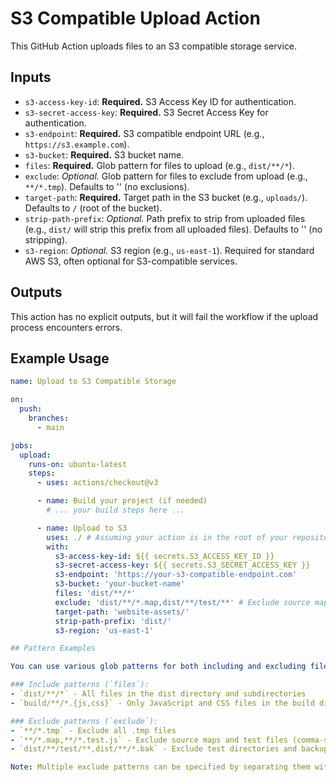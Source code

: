 # S3 Compatible Upload Action

This GitHub Action uploads files to an S3 compatible storage service.

## Inputs

* `s3-access-key-id`: **Required.** S3 Access Key ID for authentication.
* `s3-secret-access-key`: **Required.** S3 Secret Access Key for authentication.
* `s3-endpoint`: **Required.** S3 compatible endpoint URL (e.g., `https://s3.example.com`).
* `s3-bucket`: **Required.** S3 bucket name.
* `files`: **Required.** Glob pattern for files to upload (e.g., `dist/**/*`).
* `exclude`: *Optional.* Glob pattern for files to exclude from upload (e.g., `**/*.tmp`). Defaults to '' (no exclusions).
* `target-path`: **Required.** Target path in the S3 bucket (e.g., `uploads/`). Defaults to `/` (root of the bucket).
* `strip-path-prefix`: *Optional.* Path prefix to strip from uploaded files (e.g., `dist/` will strip this prefix from all uploaded files). Defaults to '' (no stripping).
* `s3-region`: *Optional.* S3 region (e.g., `us-east-1`). Required for standard AWS S3, often optional for S3-compatible services.

## Outputs

This action has no explicit outputs, but it will fail the workflow if the upload process encounters errors.

## Example Usage

```yaml
name: Upload to S3 Compatible Storage

on:
  push:
    branches:
      - main

jobs:
  upload:
    runs-on: ubuntu-latest
    steps:
      - uses: actions/checkout@v3

      - name: Build your project (if needed)
        # ... your build steps here ...

      - name: Upload to S3
        uses: ./ # Assuming your action is in the root of your repository
        with:
          s3-access-key-id: ${{ secrets.S3_ACCESS_KEY_ID }}
          s3-secret-access-key: ${{ secrets.S3_SECRET_ACCESS_KEY }}
          s3-endpoint: 'https://your-s3-compatible-endpoint.com'
          s3-bucket: 'your-bucket-name'
          files: 'dist/**/*'
          exclude: 'dist/**/*.map,dist/**/test/**' # Exclude source maps and test files
          target-path: 'website-assets/'
          strip-path-prefix: 'dist/'
          s3-region: 'us-east-1'

## Pattern Examples

You can use various glob patterns for both including and excluding files:

### Include patterns (`files`):
- `dist/**/*` - All files in the dist directory and subdirectories
- `build/**/*.{js,css}` - Only JavaScript and CSS files in the build directory

### Exclude patterns (`exclude`):
- `**/*.tmp` - Exclude all .tmp files
- `**/*.map,**/*.test.js` - Exclude source maps and test files (comma-separated patterns)
- `dist/**/test/**,dist/**/*.bak` - Exclude test directories and backup files

Note: Multiple exclude patterns can be specified by separating them with commas.
